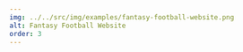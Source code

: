 ```yaml
---
img: ../../src/img/examples/fantasy-football-website.png
alt: Fantasy Football Website
order: 3
---
```

